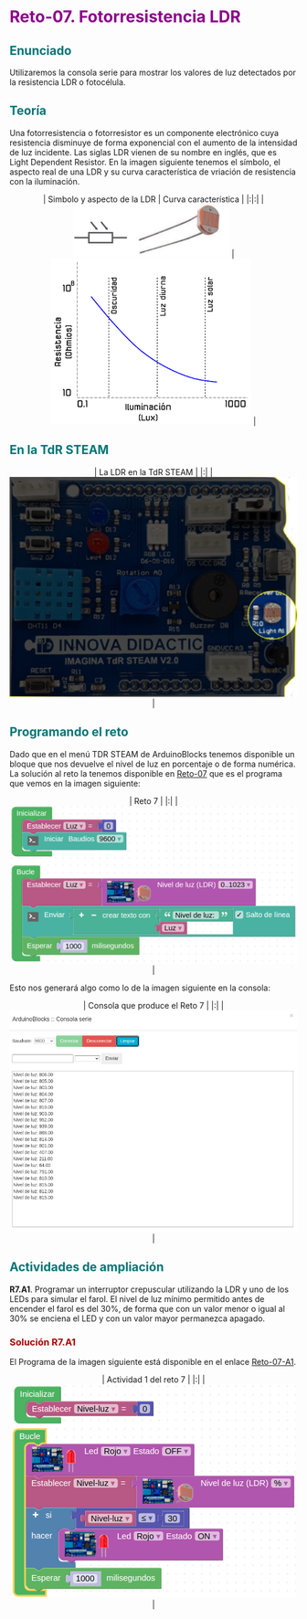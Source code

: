 # <FONT COLOR=#8B008B>Reto-07. Fotorresistencia LDR</font>

## <FONT COLOR=#007575>Enunciado</font>
Utilizaremos la consola serie para mostrar los valores de luz detectados por la resistencia LDR o fotocélula.

## <FONT COLOR=#007575>Teoría</font>
Una fotorresistencia o fotorresistor es un componente electrónico cuya resistencia disminuye de forma exponencial con el aumento de la intensidad de luz incidente. Las siglas LDR vienen de su nombre en inglés, que es Light Dependent Resistor. En la imagen siguiente tenemos el símbolo, el aspecto real de una LDR y su curva característica de vriación de resistencia con la iluminación.

<center>

| Simbolo y aspecto de la LDR | Curva característica |
|:|:|
| ![Simbolo y aspecto de la LDR](../img/img/Reto-07/simbolo-aspecto.png) |![Curva característica](../img/img/Reto-07/curva.png) |

</center>

## <FONT COLOR=#007575>En la TdR STEAM</font>

<center>

| La LDR en la TdR STEAM |
|:|
| ![La LDR en la TdR STEAM](../img/img/Reto-07/LDR-TdR.png) |

</center>

## <FONT COLOR=#007575>Programando el reto</font>
Dado que en el menú TDR STEAM de ArduinoBlocks tenemos disponible un bloque que nos devuelve el nivel de luz en porcentaje o de forma numérica. La solución al reto la tenemos disponible en [Reto-07](http://www.arduinoblocks.com/web/project/635300) que es el programa que vemos en la imagen siguiente:

<center>

| Reto 7 |
|:|
| ![Reto 7](../img/img/Reto-07/Reto-07.png) |

</center>

Esto nos generará algo como lo de la imagen siguiente en la consola:

<center>

| Consola que produce el Reto 7 |
|:|
| ![Consola que produce el Reto 7](../img/img/Reto-07/Reto-07-consola.png) |

</center>

## <FONT COLOR=#007575>Actividades de ampliación</font>

**R7.A1**. Programar un interruptor crepuscular utilizando la LDR y uno de los LEDs para simular el farol. El nivel de luz mínimo permitido antes de encender el farol es del 30%, de forma que con un valor menor o igual al 30% se enciena el LED y con un valor mayor permanezca apagado.

### <FONT COLOR=#AA0000>Solución R7.A1</font>
El Programa de la imagen siguiente está disponible en el enlace [Reto-07-A1](http://www.arduinoblocks.com/web/project/635382).

<center>

| Actividad 1 del reto 7 |
|:|
| ![Actividad 1 del reto 7](../img/img/Reto-07/R7.A1.png) |

</center>
